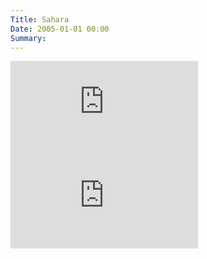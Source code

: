 ```yaml
---
Title: Sahara
Date: 2005-01-01 00:00
Summary:
---
```


<!--
Summary: Continuous DJ Mix / Tech House, Deep Tech House, Progressive House
Tags: About, About Music, Continuous DJ Mix
-->

<!--
### Description

* Continuous DJ Mix
* Genre: Tech House, Deep Tech House, Progressive House
-->

<div class="mixcloud-container">
    <iframe src="https://www.mixcloud.com/widget/iframe/?hide_cover=1&light=1&hide_artwork=1&feed=%2Ftkmix%2Fsahara-2005-part-1%2F" frameborder="0"></iframe>
</div>

<div class="mixcloud-container">
    <iframe src="https://www.mixcloud.com/widget/iframe/?hide_cover=1&light=1&hide_artwork=1&feed=%2Ftkmix%2Fsahara-2005-part-2%2F" frameborder="0"></iframe>
</div>
